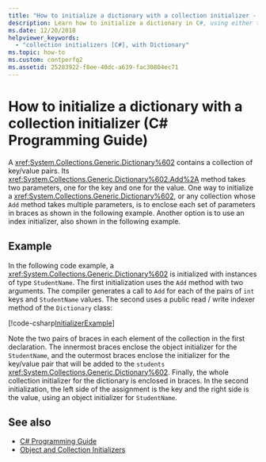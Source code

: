 ```yaml
---
title: "How to initialize a dictionary with a collection initializer - C# Programming Guide"
description: Learn how to initialize a dictionary in C#, using either the Add method or an index initializer. This example shows both options.
ms.date: 12/20/2018
helpviewer_keywords: 
  - "collection initializers [C#], with Dictionary"
ms.topic: how-to
ms.custom: contperfq2
ms.assetid: 25283922-f8ee-40dc-a639-fac30804ec71
---
```

# How to initialize a dictionary with a collection initializer (C# Programming Guide)

A <xref:System.Collections.Generic.Dictionary%602> contains a collection of key/value pairs. Its <xref:System.Collections.Generic.Dictionary%602.Add%2A> method takes two parameters, one for the key and one for the value. One way to initialize a <xref:System.Collections.Generic.Dictionary%602>, or any collection whose `Add` method takes multiple parameters, is to enclose each set of parameters in braces as shown in the following example. Another option is to use an index initializer, also shown in the following example.

## Example

In the following code example, a <xref:System.Collections.Generic.Dictionary%602> is initialized with instances of type `StudentName`.  The first initialization uses the `Add` method with two arguments. The compiler generates a call to `Add` for each of the pairs of `int` keys and `StudentName` values. The second uses a public read / write indexer method of the `Dictionary` class:

[!code-csharp[InitializerExample](../../../../samples/snippets/csharp/programming-guide/classes-and-structs/object-collection-initializers/HowToDictionaryInitializer.cs#HowToDictionaryInitializer)]  

Note the two pairs of braces in each element of the collection in the first declaration. The innermost braces enclose the object initializer for the `StudentName`, and the outermost braces enclose the initializer for the key/value pair that will be added to the `students` <xref:System.Collections.Generic.Dictionary%602>. Finally, the whole collection initializer for the dictionary is enclosed in braces. In the second initialization, the left side of the assignment is the key and the right side is the value, using an object initializer for `StudentName`.

## See also

- [C# Programming Guide](../index.md)
- [Object and Collection Initializers](./object-and-collection-initializers.md)
